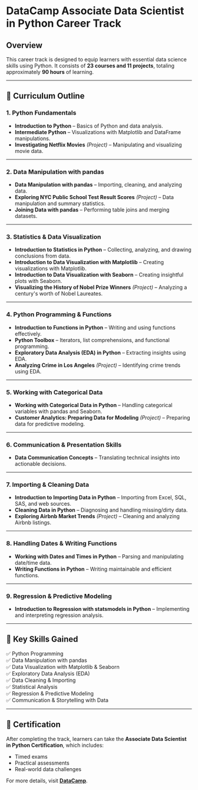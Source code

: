 # DataCamp Associate Data Scientist in Python Career Track

## Overview  
This career track is designed to equip learners with essential data science skills using Python. It consists of **23 courses and 11 projects**, totaling approximately **90 hours** of learning.

---

## 📌 **Curriculum Outline**

### **1. Python Fundamentals**  
- **Introduction to Python** – Basics of Python and data analysis.  
- **Intermediate Python** – Visualizations with Matplotlib and DataFrame manipulations.  
- **Investigating Netflix Movies** *(Project)* – Manipulating and visualizing movie data.  

---

### **2. Data Manipulation with pandas**  
- **Data Manipulation with pandas** – Importing, cleaning, and analyzing data.  
- **Exploring NYC Public School Test Result Scores** *(Project)* – Data manipulation and summary statistics.  
- **Joining Data with pandas** – Performing table joins and merging datasets.  

---

### **3. Statistics & Data Visualization**  
- **Introduction to Statistics in Python** – Collecting, analyzing, and drawing conclusions from data.  
- **Introduction to Data Visualization with Matplotlib** – Creating visualizations with Matplotlib.  
- **Introduction to Data Visualization with Seaborn** – Creating insightful plots with Seaborn.  
- **Visualizing the History of Nobel Prize Winners** *(Project)* – Analyzing a century's worth of Nobel Laureates.  

---

### **4. Python Programming & Functions**  
- **Introduction to Functions in Python** – Writing and using functions effectively.  
- **Python Toolbox** – Iterators, list comprehensions, and functional programming.  
- **Exploratory Data Analysis (EDA) in Python** – Extracting insights using EDA.  
- **Analyzing Crime in Los Angeles** *(Project)* – Identifying crime trends using EDA.  

---

### **5. Working with Categorical Data**  
- **Working with Categorical Data in Python** – Handling categorical variables with pandas and Seaborn.  
- **Customer Analytics: Preparing Data for Modeling** *(Project)* – Preparing data for predictive modeling.  

---

### **6. Communication & Presentation Skills**  
- **Data Communication Concepts** – Translating technical insights into actionable decisions.  

---

### **7. Importing & Cleaning Data**  
- **Introduction to Importing Data in Python** – Importing from Excel, SQL, SAS, and web sources.  
- **Cleaning Data in Python** – Diagnosing and handling missing/dirty data.  
- **Exploring Airbnb Market Trends** *(Project)* – Cleaning and analyzing Airbnb listings.  

---

### **8. Handling Dates & Writing Functions**  
- **Working with Dates and Times in Python** – Parsing and manipulating date/time data.  
- **Writing Functions in Python** – Writing maintainable and efficient functions.  

---

### **9. Regression & Predictive Modeling**  
- **Introduction to Regression with statsmodels in Python** – Implementing and interpreting regression analysis.  

---

## 🎯 **Key Skills Gained**
✅ Python Programming  
✅ Data Manipulation with pandas  
✅ Data Visualization with Matplotlib & Seaborn  
✅ Exploratory Data Analysis (EDA)  
✅ Data Cleaning & Importing  
✅ Statistical Analysis  
✅ Regression & Predictive Modeling  
✅ Communication & Storytelling with Data  

---

## 📜 **Certification**
After completing the track, learners can take the **Associate Data Scientist in Python Certification**, which includes:  
- Timed exams  
- Practical assessments  
- Real-world data challenges  

For more details, visit **[DataCamp](https://www.datacamp.com/tracks/associate-data-scientist-in-python?utm_source=chatgpt.com)**.  
